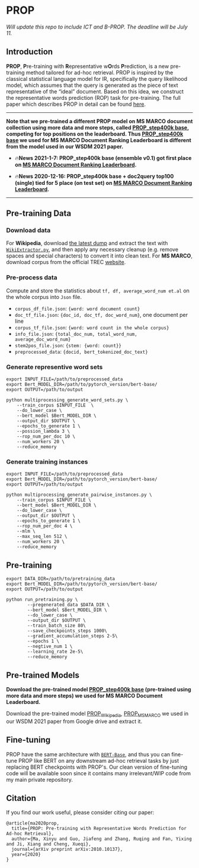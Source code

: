 # PROP

*Will update this repo to include ICT and B-PROP. The deadline will be July 11.*

## Introduction
**PROP**, **P**re-training with **R**epresentative w**O**rds **P**rediction, is a new pre-training method tailored for ad-hoc retrieval. PROP is inspired by the classical statistical language model for IR, specifically the query likelihood model, which assumes that the query is generated as the piece of text representative of the “ideal” document. Based on this idea, we construct the representative words prediction (ROP) task for pre-training. The full paper which describes PROP in detail can be found [here](https://arxiv.org/pdf/2010.10137.pdf).

---
**Note that we pre-trained a different PROP model on MS MARCO document collection using more data and more steps, called [PROP_step400k base](https://drive.google.com/file/d/1aw0s1UK8PvZCI9R8hA9b7kxoN0x35kRr/view?usp=sharing), competing for top positions on the leaderboard. 
Thus [PROP_step400k base](https://drive.google.com/file/d/1aw0s1UK8PvZCI9R8hA9b7kxoN0x35kRr/view?usp=sharing) we used for MS MARCO Document Ranking Leaderboard is different from the model used in our WSDM 2021 paper.**

* 🔥**News 2021-1-7: PROP_step400k base (ensemble v0.1) got first place on [MS MARCO Document Ranking Leaderboard](https://microsoft.github.io/MSMARCO-Document-Ranking-Submissions/leaderboard/).**


* 🔥**News 2020-12-16: PROP_step400k base + doc2query top100 (single) tied for 5 place (on test set) on [MS MARCO Document Ranking Leaderboard](https://microsoft.github.io/MSMARCO-Document-Ranking-Submissions/leaderboard/).**

---

## Pre-training Data

### Download data
For **Wikipedia**, download [the latest dump](https://dumps.wikimedia.org/enwiki/latest/enwiki-latest-pages-articles.xml.bz2) and extract the text with [`WikiExtractor.py`](https://github.com/attardi/wikiextractor), and then apply any necessary cleanup (e.g. remove spaces and special characters) to convert it into clean text.
For **MS MARCO**, download corpus from the official TREC [website](https://msmarco.blob.core.windows.net/msmarcoranking/msmarco-docs.tsv.gz).

### Pre-process data
Compute and store the statistics about `tf, df, average_word_num et.al` on the whole corpus into `Json` file.
* `corpus_df_file.json`: `{word: word document count}`
* `doc_tf_file.json`: `{doc_id, doc_tf, doc_word_num}`, one document per line
* `corpus_tf_file.json`: `{word: word count in the whole corpus}`
* `info_file.json`: `{total_doc_num, total_word_num, average_doc_word_num}`
* `stem2pos_file.json`: `{stem: {word: count}}`
* `preprocessed_data`: `{docid, bert_tokenized_doc_text}`

### Generate representive word sets

```shell
export INPUT_FILE=/path/to/preprocessed_data
export Bert_MODEL_DIR=/path/to/pytorch_version/bert-base/
export OUTPUT=/path/to/output

python multiprocessing_generate_word_sets.py \
    --train_corpus $INPUT_FILE  \
    --do_lower_case \
    --bert_model $Bert_MODEL_DIR \
    --output_dir $OUTPUT \
    --epochs_to_generate 1 \
    --possion_lambda 3 \
    --rop_num_per_doc 10 \
    --num_workers 20 \
    --reduce_memory
```

### Generate training instances

```shell
export INPUT_FILE=/path/to/preprocessed_data
export Bert_MODEL_DIR=/path/to/pytorch_version/bert-base/
export OUTPUT=/path/to/output

python multiprocessing_generate_pairwise_instances.py \
    --train_corpus $INPUT_FILE \
    --bert_model $Bert_MODEL_DIR \
    --do_lower_case \
    --output_dir $OUTPUT \
    --epochs_to_generate 1 \
    --rop_num_per_doc 4 \
    --mlm \
    --max_seq_len 512 \
    --num_workers 20 \
    --reduce_memory
```

## Pre-training


```shell
export DATA_DIR=/path/to/pretraining_data
export Bert_MODEL_DIR=/path/to/pytorch_version/bert-base/
export OUTPUT=/path/to/output

python run_pretraining.py \
        --pregenerated_data $DATA_DIR \
        --bert_model $Bert_MODEL_DIR \
        --do_lower_case \
        --output_dir $OUTPUT \
        --train_batch_size 80\
        --save_checkpoints_steps 1000\
        --gradient_accumulation_steps 2-5\
        --epochs 1 \
        --negtive_num 1 \
        --learning_rate 2e-5\
        --reduce_memory
```
## Pre-trained Models
**Download the pre-trained model [PROP_step400k base](https://drive.google.com/file/d/1aw0s1UK8PvZCI9R8hA9b7kxoN0x35kRr/view?usp=sharing) (pre-trained using more data and more steps) we used for MS MARCO Document Leaderboard.**

Download the pre-trained model [PROP<sub>Wikipedia</sub>](https://drive.google.com/file/d/11uj30VgEsVLj6PekP-SBvjWzlyLDP7Hf/view?usp=sharing), [PROP<sub>MSMARCO</sub>](https://drive.google.com/file/d/1aw0s1UK8PvZCI9R8hA9b7kxoN0x35kRr/view?usp=sharing) we used in our WSDM 2021 paper from Google drive and extract it.

## Fine-tuning
PROP have the same architecture with [`BERT-Base`](https://github.com/google-research/bert), and thus you can fine-tune PROP like BERT on any downstream ad-hoc retrieval tasks by just replacing BERT checkpoints with PROP's. Our clean version of fine-tuning code will be available soon since it contains many irrelevant/WIP code from my main private repository.

## Citation
If you find our work useful, please consider citing our paper:
```
@article{ma2020prop,
  title={PROP: Pre-training with Representative Words Prediction for Ad-hoc Retrieval},
  author={Ma, Xinyu and Guo, Jiafeng and Zhang, Ruqing and Fan, Yixing and Ji, Xiang and Cheng, Xueqi},
  journal={arXiv preprint arXiv:2010.10137},
  year={2020}
}
```